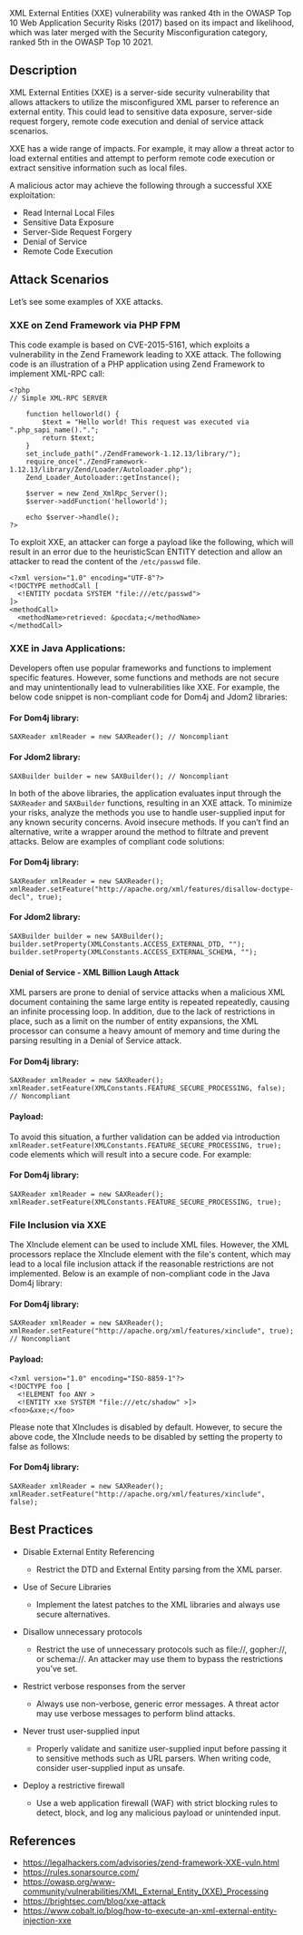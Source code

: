 XML External Entities (XXE) vulnerability was ranked 4th in the OWASP Top 10 Web Application Security Risks (2017) based on its impact and likelihood, which was later merged with the Security Misconfiguration category, ranked 5th in the OWASP Top 10 2021. 

## Description

XML External Entities (XXE) is a server-side security vulnerability that allows attackers to utilize the misconfigured XML parser to reference an external entity. This could lead to sensitive data exposure, server-side request forgery, remote code execution and denial of service attack scenarios. 


XXE has a wide range of impacts. For example, it may allow a threat actor to load external entities and attempt to perform remote code execution or extract sensitive information such as local files. 

A malicious actor may achieve the following through a successful XXE exploitation:

- Read Internal Local Files 
- Sensitive Data Exposure 
- Server-Side Request Forgery 
- Denial of Service 
- Remote Code Execution 


## Attack Scenarios

Let’s see some examples of XXE attacks.


### XXE on Zend Framework via PHP FPM

This code example is based on  CVE-2015-5161, which exploits a vulnerability in the Zend Framework leading to XXE attack. The following code is an illustration of a PHP application using Zend Framework to implement XML-RPC call:

```
<?php
// Simple XML-RPC SERVER

    function helloworld() {
        $text = "Hello world! This request was executed via ".php_sapi_name().".";
        return $text;
    }
    set_include_path("./ZendFramework-1.12.13/library/");
    require_once("./ZendFramework-1.12.13/library/Zend/Loader/Autoloader.php");
    Zend_Loader_Autoloader::getInstance();

    $server = new Zend_XmlRpc_Server();
    $server->addFunction('helloworld');

    echo $server->handle();
?>
```

To exploit XXE, an attacker can forge a payload like the following, which will result in an error due to the heuristicScan ENTITY detection and allow an attacker to read the content of the `/etc/passwd` file.


```
<?xml version="1.0" encoding="UTF-8"?>
<!DOCTYPE methodCall [
  <!ENTITY pocdata SYSTEM "file:///etc/passwd">
]>
<methodCall>
  <methodName>retrieved: &pocdata;</methodName>
</methodCall>
```


### XXE in Java Applications:

Developers often use popular frameworks and functions to implement specific features. However, some functions and methods are not secure and may unintentionally lead to vulnerabilities like XXE. For example, the below code snippet is non-compliant code for Dom4j and Jdom2 libraries: 

#### For Dom4j library:

`SAXReader xmlReader = new SAXReader(); // Noncompliant`

#### For Jdom2 library:

`SAXBuilder builder = new SAXBuilder(); // Noncompliant`

In both of the above libraries, the application evaluates input through the `SAXReader` and `SAXBuilder` functions, resulting in an XXE attack. To minimize your risks, analyze the methods you use to handle user-supplied input for any known security concerns. Avoid insecure methods. If you can’t find an alternative, write a wrapper around the method to filtrate and prevent attacks. Below are examples of compliant code solutions: 

#### For Dom4j library:

```
SAXReader xmlReader = new SAXReader();
xmlReader.setFeature("http://apache.org/xml/features/disallow-doctype-decl", true);
```

#### For Jdom2 library:

```
SAXBuilder builder = new SAXBuilder();
builder.setProperty(XMLConstants.ACCESS_EXTERNAL_DTD, "");
builder.setProperty(XMLConstants.ACCESS_EXTERNAL_SCHEMA, "");
```

#### Denial of Service - XML Billion Laugh Attack 

XML parsers are prone to denial of service attacks when a malicious XML document containing the same large entity is repeated repeatedly, causing an infinite processing loop. In addition, due to the lack of restrictions in place, such as a limit on the number of entity expansions, the XML processor can consume a heavy amount of memory and time during the parsing resulting in a Denial of Service attack. 

#### For Dom4j library:

```
SAXReader xmlReader = new SAXReader();
xmlReader.setFeature(XMLConstants.FEATURE_SECURE_PROCESSING, false); // Noncompliant
```

#### Payload: 


To avoid this situation, a further validation can be added via introduction `xmlReader.setFeature(XMLConstants.FEATURE_SECURE_PROCESSING, true);` code elements which will result into a secure code. For example: 

#### For Dom4j library:

```
SAXReader xmlReader = new SAXReader();
xmlReader.setFeature(XMLConstants.FEATURE_SECURE_PROCESSING, true);
```


### File Inclusion via XXE

The XInclude element can be used to include XML files. However, the XML processors replace the XInclude element with the file's content, which may lead to a local file inclusion attack if the reasonable restrictions are not implemented. Below is an example of non-compliant code in the Java Dom4j library: 

#### For Dom4j library:

```
SAXReader xmlReader = new SAXReader();
xmlReader.setFeature("http://apache.org/xml/features/xinclude", true); // Noncompliant
```

#### Payload: 

```
<?xml version="1.0" encoding="ISO-8859-1"?>
<!DOCTYPE foo [
  <!ELEMENT foo ANY >
  <!ENTITY xxe SYSTEM "file:///etc/shadow" >]>
<foo>&xxe;</foo>
```

Please note that XIncludes is disabled by default. However, to secure the above code, the XInclude needs to be disabled by setting the property to false as follows: 

#### For Dom4j library:

```
SAXReader xmlReader = new SAXReader();
xmlReader.setFeature("http://apache.org/xml/features/xinclude", false);
```


## Best Practices

- Disable External Entity Referencing
    - Restrict the DTD and External Entity parsing from the XML parser.

- Use of Secure Libraries
    - Implement the latest patches to the XML libraries and always use secure alternatives.

- Disallow unnecessary protocols
    - Restrict the use of unnecessary protocols such as file://, gopher://, or schema://. An attacker may use them to bypass the restrictions you’ve set.

- Restrict verbose responses from the server
    - Always use non-verbose, generic error messages. A threat actor may use verbose messages to perform blind attacks.

- Never trust user-supplied input
    - Properly validate and sanitize user-supplied input before passing it to sensitive methods such as URL parsers. When writing code, consider user-supplied input as unsafe.
- Deploy a restrictive firewall
    - Use a web application firewall (WAF) with strict blocking rules to detect, block, and log any malicious payload or unintended input.

## References

- https://legalhackers.com/advisories/zend-framework-XXE-vuln.html
- https://rules.sonarsource.com/
- https://owasp.org/www-community/vulnerabilities/XML_External_Entity_(XXE)_Processing
- https://brightsec.com/blog/xxe-attack
- https://www.cobalt.io/blog/how-to-execute-an-xml-external-entity-injection-xxe
